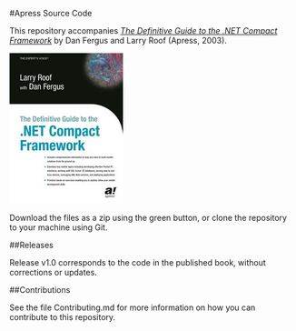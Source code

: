 #Apress Source Code

This repository accompanies [*The Definitive Guide to the .NET Compact Framework*](http://www.apress.com/9781590590959) by Dan Fergus and Larry Roof (Apress, 2003).

![Cover image](9781590590959.jpg)

Download the files as a zip using the green button, or clone the repository to your machine using Git.

##Releases

Release v1.0 corresponds to the code in the published book, without corrections or updates.

##Contributions

See the file Contributing.md for more information on how you can contribute to this repository.
